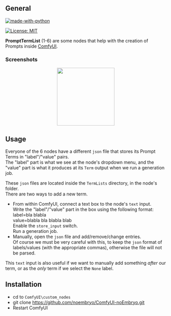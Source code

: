 ## General
<!-- ![kohighlights128w](https://user-images.githubusercontent.com/24675403/234561476-97283ff8-5437-49cd-b4c5-3929886cf182.png) -->

[![made-with-python][Python]](https://www.python.org/)
<!-- [![Generic badge][OS]][ReleaseLink] -->
[![License: MIT][MIT]](LICENSE)
<!-- [![GitHub release][Release]][ReleaseLink] -->
<!-- [![Github all releases][TotalDown]][ReleaseLink] -->
<!-- [![Github Releases (by Release)][VersionDown]][ReleaseLink] -->


**PromptTermList** (1-6) are some nodes that help with the creation of Prompts inside [ComfyUI](https://github.com/comfyanonymous/ComfyUI).


### Screenshots

<p align="center">
  <a href="https://raw.githubusercontent.com/noembryo/ComfyUI-noEmbryo/master/stuff/Screen1.png">
    <img src="https://raw.githubusercontent.com/noembryo/ComfyUI-noEmbryo/master/stuff/Screen1.png" height="180"></a>
</p>

## Usage
Everyone of the 6 nodes have a different `json` file that stores its Prompt Terms in "label"/"value" pairs.  
The "label" part is what we see at the node's dropdown menu, and the "value" part is what it produces at its `Term` output when we run a generation job.  
  
These `json` files are located inside the `TermLists` directory, in the node's folder.  
There are two ways to add a new term.  
* From within ComfyUI, connect a text box to the node's `text` input.  
  Write the "label"/"value" part in the box using the following format:  
  label=bla blabla  
  value=blabla bla blabla blab  
  Enable the `store_input` switch.  
  Run a generation job.  
* Manually, open the `json` file and add/remove/change entries.  
  Of course we must be very careful with this, to keep the `json` format of labels/values (with the appropriate commas), otherwise the file will not be parsed.  

This `text` input is also useful if we want to manually add something *after* our term, or as the *only* term if we select the `None` label.


## Installation
* cd to `ComfyUI\custom_nodes`
* git clone https://github.com/noembryo/ComfyUI-noEmbryo.git
* Restart ComfyUI


[Python]:https://img.shields.io/badge/Made%20with-Python-1f425f.svg
[MIT]:https://img.shields.io/badge/License-MIT-green.svg
